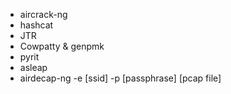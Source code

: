 - aircrack-ng
- hashcat
- JTR
- Cowpatty & genpmk
- pyrit
- asleap
- airdecap-ng -e [ssid] -p [passphrase] [pcap file]
